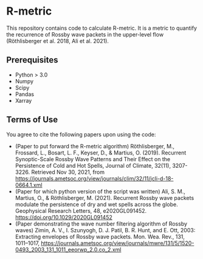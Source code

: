 # R-metric
This repository contains code to calculate R-metric. It is a metric to quantify the recurrence of Rossby wave packets in the upper-level flow (Röthlisberger et al. 2018, Ali et al. 2021).

## Prerequisites
* Python > 3.0
* Numpy
* Scipy
* Pandas
* Xarray

## Terms of Use
You agree to cite the following papers upon using the code:

* (Paper to put forward the R-metric algorithm) Röthlisberger, M., Frossard, L., Bosart, L. F., Keyser, D., & Martius, O. (2019). Recurrent Synoptic-Scale Rossby Wave Patterns and Their Effect on the Persistence of Cold and Hot Spells, Journal of Climate, 32(11), 3207-3226. Retrieved Nov 30, 2021, from https://journals.ametsoc.org/view/journals/clim/32/11/jcli-d-18-0664.1.xml 
* (Paper for which python version of the script was written)  Ali, S. M., Martius, O., & Röthlisberger, M. (2021). Recurrent Rossby wave packets modulate the persistence of dry and wet spells across the globe. Geophysical Research Letters, 48, e2020GL091452. https://doi.org/10.1029/2020GL091452 
* (Paper demonstrating the wave number filtering algorithm of Rossby waves) Zimin, A. V., I. Szunyogh, D. J. Patil, B. R. Hunt, and E. Ott, 2003: Extracting envelopes of Rossby wave packets. Mon. Wea. Rev., 131, 1011–1017, https://journals.ametsoc.org/view/journals/mwre/131/5/1520-0493_2003_131_1011_eeorwp_2.0.co_2.xml

